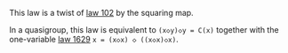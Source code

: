 This law is a twist of [law 102](https://teorth.github.io/equational_theories/implications/?102) by the squaring map.

In a quasigroup, this law is equivalent to `(x◇y)◇y = C(x)` together with the one-variable [law 1629](https://teorth.github.io/equational_theories/implications/?1629) `x = (x◇x) ◇ ((x◇x)◇x)`.
